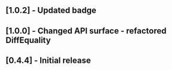 ## [1.0.2] - Updated badge
## [1.0.0] - Changed API surface - refactored DiffEquality
## [0.4.4] - Initial release

